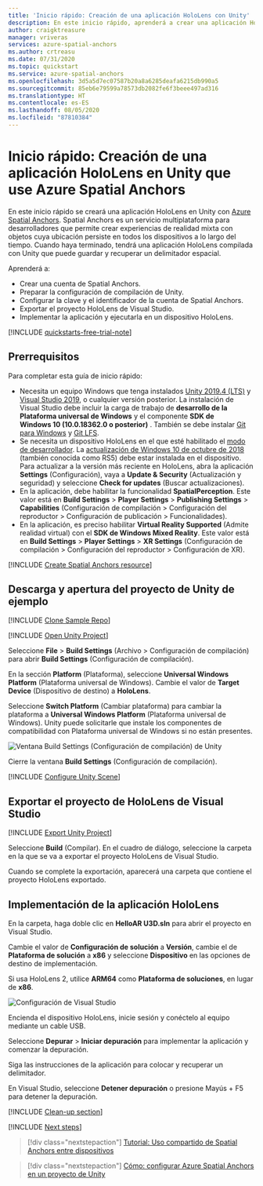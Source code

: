 ```yaml
---
title: 'Inicio rápido: Creación de una aplicación HoloLens con Unity'
description: En este inicio rápido, aprenderá a crear una aplicación HoloLens en Unity con Spatial Anchors.
author: craigktreasure
manager: vriveras
services: azure-spatial-anchors
ms.author: crtreasu
ms.date: 07/31/2020
ms.topic: quickstart
ms.service: azure-spatial-anchors
ms.openlocfilehash: 3d5a5d7ec07587b20a8a6285deafa6215db990a5
ms.sourcegitcommit: 85eb6e79599a78573db2082fe6f3beee497ad316
ms.translationtype: HT
ms.contentlocale: es-ES
ms.lasthandoff: 08/05/2020
ms.locfileid: "87810384"
---
```

# <a name="quickstart-create-a-unity-hololens-app-that-uses-azure-spatial-anchors"></a>Inicio rápido: Creación de una aplicación HoloLens en Unity que use Azure Spatial Anchors

En este inicio rápido se creará una aplicación HoloLens en Unity con [Azure Spatial Anchors](../overview.md). Spatial Anchors es un servicio multiplataforma para desarrolladores que permite crear experiencias de realidad mixta con objetos cuya ubicación persiste en todos los dispositivos a lo largo del tiempo. Cuando haya terminado, tendrá una aplicación HoloLens compilada con Unity que puede guardar y recuperar un delimitador espacial.

Aprenderá a:

- Crear una cuenta de Spatial Anchors.
- Preparar la configuración de compilación de Unity.
- Configurar la clave y el identificador de la cuenta de Spatial Anchors.
- Exportar el proyecto HoloLens de Visual Studio.
- Implementar la aplicación y ejecutarla en un dispositivo HoloLens.

[!INCLUDE [quickstarts-free-trial-note](../../../includes/quickstarts-free-trial-note.md)]

## <a name="prerequisites"></a>Prerrequisitos

Para completar esta guía de inicio rápido:

- Necesita un equipo Windows que tenga instalados <a href="https://unity3d.com/get-unity/download" target="_blank">Unity 2019.4 (LTS)</a> y <a href="https://www.visualstudio.com/downloads/" target="_blank">Visual Studio 2019</a>, o cualquier versión posterior. La instalación de Visual Studio debe incluir la carga de trabajo de **desarrollo de la Plataforma universal de Windows** y el componente **SDK de Windows 10 (10.0.18362.0 o posterior)** . También se debe instalar <a href="https://git-scm.com/download/win" target="_blank">Git para Windows</a> y <a href="https://git-lfs.github.com/">Git LFS</a>.
- Se necesita un dispositivo HoloLens en el que esté habilitado el [modo de desarrollador](https://docs.microsoft.com/windows/mixed-reality/using-visual-studio). La [actualización de Windows 10 de octubre de 2018](https://docs.microsoft.com/windows/mixed-reality/release-notes-october-2018) (también conocida como RS5) debe estar instalada en el dispositivo. Para actualizar a la versión más reciente en HoloLens, abra la aplicación **Settings** (Configuración), vaya a **Update & Security** (Actualización y seguridad) y seleccione **Check for updates** (Buscar actualizaciones).
- En la aplicación, debe habilitar la funcionalidad **SpatialPerception**. Este valor está en **Build Settings** > **Player Settings** > **Publishing Settings** > **Capabilities** (Configuración de compilación > Configuración del reproductor > Configuración de publicación > Funcionalidades).
- En la aplicación, es preciso habilitar **Virtual Reality Supported** (Admite realidad virtual) con el **SDK de Windows Mixed Reality**. Este valor está en **Build Settings** > **Player Settings** > **XR Settings** (Configuración de compilación > Configuración del reproductor > Configuración de XR).

[!INCLUDE [Create Spatial Anchors resource](../../../includes/spatial-anchors-get-started-create-resource.md)]

## <a name="download-and-open-the-unity-sample-project"></a>Descarga y apertura del proyecto de Unity de ejemplo

[!INCLUDE [Clone Sample Repo](../../../includes/spatial-anchors-clone-sample-repository.md)]

[!INCLUDE [Open Unity Project](../../../includes/spatial-anchors-open-unity-project.md)]

Seleccione **File** > **Build Settings** (Archivo > Configuración de compilación) para abrir **Build Settings** (Configuración de compilación).

En la sección **Platform** (Plataforma), seleccione **Universal Windows Platform** (Plataforma universal de Windows). Cambie el valor de **Target Device** (Dispositivo de destino) a **HoloLens**.

Seleccione **Switch Platform** (Cambiar plataforma) para cambiar la plataforma a **Universal Windows Platform** (Plataforma universal de Windows). Unity puede solicitarle que instale los componentes de compatibilidad con Plataforma universal de Windows si no están presentes.

![Ventana Build Settings (Configuración de compilación) de Unity](./media/get-started-unity-hololens/unity-build-settings.png)

Cierre la ventana **Build Settings** (Configuración de compilación).

[!INCLUDE [Configure Unity Scene](../../../includes/spatial-anchors-unity-configure-scene.md)]

## <a name="export-the-hololens-visual-studio-project"></a>Exportar el proyecto de HoloLens de Visual Studio

[!INCLUDE [Export Unity Project](../../../includes/spatial-anchors-unity-export-project-snip.md)]

Seleccione **Build** (Compilar). En el cuadro de diálogo, seleccione la carpeta en la que se va a exportar el proyecto HoloLens de Visual Studio.

Cuando se complete la exportación, aparecerá una carpeta que contiene el proyecto HoloLens exportado.

## <a name="deploy-the-hololens-application"></a>Implementación de la aplicación HoloLens

En la carpeta, haga doble clic en **HelloAR U3D.sln** para abrir el proyecto en Visual Studio.

Cambie el valor de **Configuración de solución** a **Versión**, cambie el de **Plataforma de solución** a **x86** y seleccione **Dispositivo** en las opciones de destino de implementación.

Si usa HoloLens 2, utilice **ARM64** como **Plataforma de soluciones**, en lugar de **x86**.

   ![Configuración de Visual Studio](./media/get-started-unity-hololens/visual-studio-configuration.png)

Encienda el dispositivo HoloLens, inicie sesión y conéctelo al equipo mediante un cable USB.

Seleccione **Depurar** > **Iniciar depuración** para implementar la aplicación y comenzar la depuración.

Siga las instrucciones de la aplicación para colocar y recuperar un delimitador.

En Visual Studio, seleccione **Detener depuración** o presione Mayús + F5 para detener la depuración.

[!INCLUDE [Clean-up section](../../../includes/clean-up-section-portal.md)]

[!INCLUDE [Next steps](../../../includes/spatial-anchors-quickstarts-nextsteps.md)]

> [!div class="nextstepaction"]
> [Tutorial: Uso compartido de Spatial Anchors entre dispositivos](../tutorials/tutorial-share-anchors-across-devices.md)

> [!div class="nextstepaction"]
> [Cómo: configurar Azure Spatial Anchors en un proyecto de Unity](../how-tos/setup-unity-project.md)
